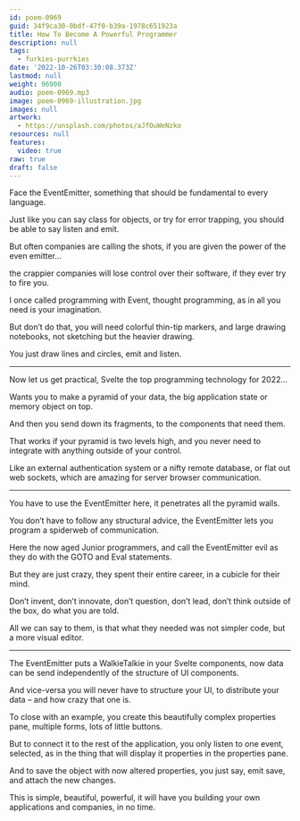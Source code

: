 ```yaml
---
id: poem-0969
guid: 34f9ca30-0bdf-47f0-b39a-1978c651923a
title: How To Become A Powerful Programmer
description: null
tags:
  - furkies-purrkies
date: '2022-10-26T03:30:08.373Z'
lastmod: null
weight: 96900
audio: poem-0969.mp3
image: poem-0969-illustration.jpg
images: null
artwork:
  - https://unsplash.com/photos/aJfOuWeNzko
resources: null
features:
  video: true
raw: true
draft: false
---
```


Face the EventEmitter,
something that should be fundamental to every language.

Just like you can say class for objects,
or try for error trapping, you should be able to say listen and emit.

But often companies are calling the shots,
if you are given the power of the even emitter…

the crappier companies will lose control over their software,
if they ever try to fire you.

I once called programming with Event,
thought programming, as in all you need is your imagination.

But don’t do that, you will need colorful thin-tip markers,
and large drawing notebooks, not sketching but the heavier drawing.

You just draw lines and circles,
emit and listen.

---

Now let us get practical,
Svelte the top programming technology for 2022…

Wants you to make a pyramid of your data,
the big application state or memory object on top.

And then you send down its fragments,
to the components that need them.

That works if your pyramid is two levels high,
and you never need to integrate with anything outside of your control.

Like an external authentication system or a nifty remote database,
or flat out web sockets, which are amazing for server browser communication.

---

You have to use the EventEmitter here,
it penetrates all the pyramid walls.

You don’t have to follow any structural advice,
the EventEmitter lets you program a spiderweb of communication.

Here the now aged Junior programmers,
and call the EventEmitter evil as they do with the GOTO and Eval statements.

But they are just crazy, they spent their entire career,
in a cubicle for their mind.

Don’t invent, don’t innovate, don’t question, don’t lead,
don’t think outside of the box, do what you are told.

All we can say to them,
is that what they needed was not simpler code, but a more visual editor.

---

The EventEmitter puts a WalkieTalkie in your Svelte components,
now data can be send independently of the structure of UI components.

And vice-versa you will never have to structure your UI,
to distribute your data – and how crazy that one is.

To close with an example, you create this beautifully complex properties pane,
multiple forms, lots of little buttons.

But to connect it to the rest of the application, you only listen to one event,
selected, as in the thing that will display it properties in the properties pane.

And to save the object with now altered properties,
you just say, emit save, and attach the new changes.

This is simple, beautiful, powerful,
it will have you building your own applications and companies, in no time.

